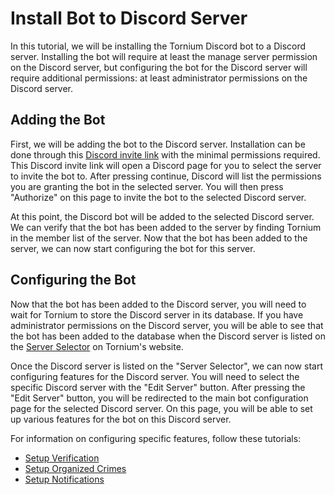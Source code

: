 # Install Bot to Discord Server
In this tutorial, we will be installing the Tornium Discord bot to a Discord server. Installing the bot will require at least the manage server permission on the Discord server, but configuring the bot for the Discord server will require additional permissions: at least administrator permissions on the Discord server.

## Adding the Bot
First, we will be adding the bot to the Discord server. Installation can be done through this [Discord invite link](https://discord.com/api/oauth2/authorize?client_id=979105784627593266&permissions=469969968&scope=bot%20applications.commands) with the minimal permissions required. This Discord invite link will open a Discord page for you to select the server to invite the bot to. After pressing continue, Discord will list the permissions you are granting the bot in the selected server. You will then press "Authorize" on this page to invite the bot to the selected Discord server.

At this point, the Discord bot will be added to the selected Discord server. We can verify that the bot has been added to the server by finding Tornium in the member list of the server. Now that the bot has been added to the server, we can now start configuring the bot for this server.

## Configuring the Bot
Now that the bot has been added to the Discord server, you will need to wait for Tornium to store the Discord server in its database. If you have administrator permissions on the Discord server, you will be able to see that the bot has been added to the database when the Discord server is listed on the [Server Selector](https://tornium.com/bot/dashboard) on Tornium's website.

Once the Discord server is listed on the "Server Selector", we can now start configuring features for the Discord server. You will need to select the specific Discord server with the "Edit Server" button. After pressing the "Edit Server" button, you will be redirected to the main bot configuration page for the selected Discord server. On this page, you will be able to set up various features for the bot on this Discord server.

For information on configuring specific features, follow these tutorials:
- [Setup Verification](discord-server-verification.md)
- [Setup Organized Crimes](discord-server-oc.md)
- [Setup Notifications](discord-server-notification.md)
